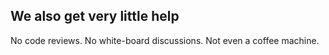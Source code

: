 ## We also get very little help

No code reviews. No white-board discussions. Not even a coffee machine.
